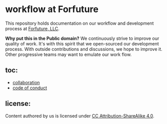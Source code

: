 # workflow at Forfuture

This repository holds documentation on our workflow and development
process at [Forfuture, LLC](http://www.forfuture.co.ke).

**Why put this in the Public domain?** We continuously strive to
improve our quality of work. It's with this spirit that we
open-sourced our development process. With outside contributions
and discussions, we hope to improve it. Other progressive teams
may want to emulate our work flow.


## toc:

* [collaboration](https://github.com/forfuturellc/workflow/tree/master/collaboration.md)
* [code of conduct](https://github.com/forfuturellc/workflow/tree/master/code-of-conduct.md)


## license:

Content authored by us is licensed under [CC Attribution-ShareAlike 4.0][license].

[license]:https://creativecommons.org/licenses/by-sa/4.0/legalcode
